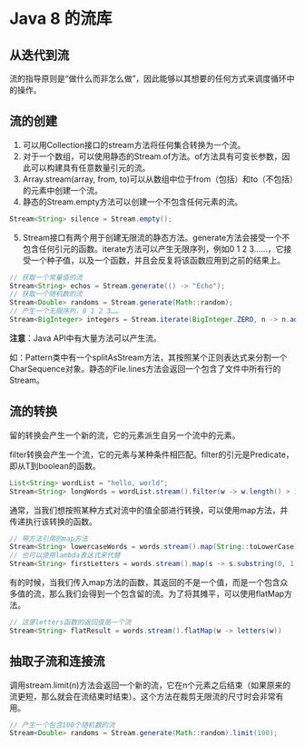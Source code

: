 # Java 8 的流库

## 从迭代到流

流的指导原则是“做什么而非怎么做”，因此能够以其想要的任何方式来调度循环中的操作。

## 流的创建

1. 可以用Collection接口的stream方法将任何集合转换为一个流。
2. 对于一个数组，可以使用静态的Stream.of方法。of方法具有可变长参数，因此可以构建具有任意数量引元的流。
3. Array.stream(array, from, to)可以从数组中位于from（包括）和to（不包括）的元素中创建一个流。
4. 静态的Stream.empty方法可以创建一个不包含任何元素的流。

```java
Stream<String> silence = Stream.empty();
```

5. Stream接口有两个用于创建无限流的静态方法。generate方法会接受一个不包含任何引元的函数。iterate方法可以产生无限序列，例如0 1 2 3……，它接受一个种子值，以及一个函数，并且会反复将该函数应用到之前的结果上。

```java
// 获取一个常量值的流
Stream<String> echos = Stream.generate(() -> "Echo");
// 获取一个随机数的流
Stream<Double> randoms = Stream.generate(Math::random);
// 产生一个无限序列，0 1 2 3……
Stream<BigInteger> integers = Stream.iterate(BigInteger.ZERO, n -> n.add(BigInteger.ONE));
```

**注意**：Java API中有大量方法可以产生流。

如：Pattern类中有一个splitAsStream方法，其按照某个正则表达式来分割一个CharSequence对象。静态的File.lines方法会返回一个包含了文件中所有行的Stream。

## 流的转换

留的转换会产生一个新的流，它的元素派生自另一个流中的元素。

filter转换会产生一个流，它的元素与某种条件相匹配。filter的引元是Predicate<T>，即从T到boolean的函数。

``` java
List<String> wordList = "hello, world";
Stream<String> longWords = wordList.stream().filter(w -> w.length() > 12);
```

通常，当我们想按照某种方式对流中的值全部进行转换，可以使用map方法，并传递执行该转换的函数。

```java
// 带方法引用的map方法
Stream<String> lowercaseWords = words.stream().map(String::toLowerCase);
// 也可以使用lambda表达式来代替
Stream<String> firstLetters = words.stream().map(s -> s.substring(0, 1));
```

有的时候，当我们传入map方法的函数，其返回的不是一个值，而是一个包含众多值的流，那么我们会得到一个包含留的流。为了将其摊平，可以使用flatMap方法。

```java
// 这里letters函数的返回值是一个流
Stream<String> flatResult = words.stream().flatMap(w -> letters(w))
```

## 抽取子流和连接流

调用stream.limit(n)方法会返回一个新的流，它在n个元素之后结束（如果原来的流更短，那么就会在流结束时结束）。这个方法在裁剪无限流的尺寸时会非常有用。

```java
// 产生一个包含100个随机数的流
Stream<Double> randoms = Stream.generate(Math::random).limit(100);
```

